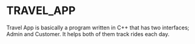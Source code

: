 # TRAVEL_APP
Travel App is basically a program written in C++ that has two interfaces; Admin and Customer. It helps both of them track rides each day.
